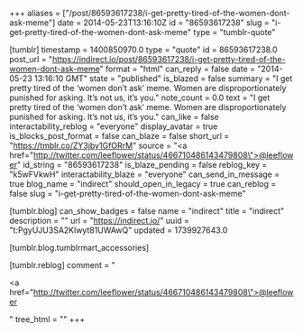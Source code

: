 +++
aliases = ["/post/86593617238/i-get-pretty-tired-of-the-women-dont-ask-meme"]
date = 2014-05-23T13:16:10Z
id = "86593617238"
slug = "i-get-pretty-tired-of-the-women-dont-ask-meme"
type = "tumblr-quote"

[tumblr]
timestamp = 1400850970.0
type = "quote"
id = 86593617238.0
post_url = "https://indirect.io/post/86593617238/i-get-pretty-tired-of-the-women-dont-ask-meme"
format = "html"
can_reply = false
date = "2014-05-23 13:16:10 GMT"
state = "published"
is_blazed = false
summary = "I get pretty tired of the ‘women don’t ask’ meme. Women are disproportionately punished for asking. It’s not us, it’s you."
note_count = 0.0
text = "I get pretty tired of the &lsquo;women don&rsquo;t ask&rsquo; meme. Women are disproportionately punished for asking. It&rsquo;s not us, it&rsquo;s you."
can_like = false
interactability_reblog = "everyone"
display_avatar = true
is_blocks_post_format = false
can_blaze = false
short_url = "https://tmblr.co/ZY3jby1GfORrM"
source = "<a href=\"http://twitter.com/leeflower/status/466710486143479808\">@leeflower</a>"
id_string = "86593617238"
is_blaze_pending = false
reblog_key = "k5wFVkwH"
interactability_blaze = "everyone"
can_send_in_message = true
blog_name = "indirect"
should_open_in_legacy = true
can_reblog = false
slug = "i-get-pretty-tired-of-the-women-dont-ask-meme"

[tumblr.blog]
can_show_badges = false
name = "indirect"
title = "indirect"
description = ""
url = "https://indirect.io/"
uuid = "t:PgyUJU3SA2Klwyt81UWAwQ"
updated = 1739927643.0

[tumblr.blog.tumblrmart_accessories]

[tumblr.reblog]
comment = "<p><a href=\"http://twitter.com/leeflower/status/466710486143479808\">@leeflower</a></p>"
tree_html = ""
+++
